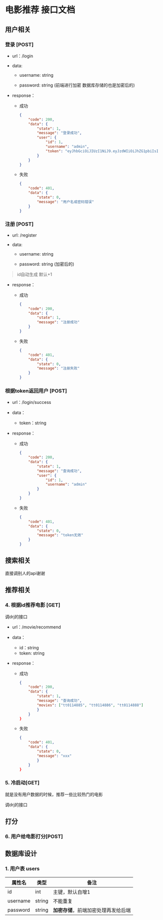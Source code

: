 # 电影推荐 接口文档

## 用户相关

### 登录 [POST]

- url：/login

- data:

  - username: string

  - password: string (前端进行加密 数据库存储的也是加密后的)

- response：

  - 成功

    ```json
    {
        "code": 200,
        "data": {
            "state": 1,
            "message": "登录成功",
            "user": {
                "id": 1,
                "username": "admin",
                "token": "eyJhbGciOiJIUzI1NiJ9.eyJzdWIiOiJhZG1pbiIsImlkIjoxLCJleHAiOjE3MTg1NDM1ODUsImlhdCI6MTcxODUwNzU4NSwidXNlcm5hbWUiOiJhZG1pbiJ9.6NYCUsycAUchWsikTEXUljwGttHBEd_oOkuNhpWc_SE"
            }
        }
    }
    ```

  - 失败

    ```json
    {
        "code": 401,
        "data": {
            "state": 0,
            "message": "用户名或密码错误"
        }
    }
    ```

### 注册 [POST]

- url:  /register

- data:

  - username: string

  - password: string (加密后的)

> id自动生成 默认+1

* response：

  * 成功

    ```json
    {
        "code": 200,
        "data": {
            "state": 1,
            "message": "注册成功"
        }
    }
    ```

  * 失败

    ```json
    {
        "code": 401,
        "data": {
            "state": 0,
            "message": "注册失败"
        }
    }
    ```

### 根据token返回用户 [POST]

* url：/login/success

* data：

  * token：string

* response：

  * 成功

    ```json
    {
        "code": 200,
        "data": {
            "state": 1,
            "message": "查询成功",
            "user": {
                "id": 1,
                "username": "admin"
            }
        }
    }
    ```

  * 失败

    ```json
    {
        "code": 401,
        "data": {
            "state": 0,
            "message": "token无效"
        }
    }
    ```

## 搜索相关

直接调别人的api谢谢



## 推荐相关

### 4. 根据id推荐电影 [GET]

调drj的接口

* url：/movie/recommend

* data：

  * id：string
  * token: string

* response：

  * 成功

    ```json
    {
        "code": 200,
        "data": {
            "state": 1,
            "message": "查询成功",
            "movies": ["tt0114885", "tt0114886", "tt0114888"]
            }
        }
    }
    ```

  * 失败

    ```json
    {
        "code": 401,
        "data": {
            "state": 0,
            "message": "xxx"
            }
        }
    }
    ```

    

### 5. 冷启动[GET]

就是没有用户数据的时候，推荐一些比较热门的电影

调drj的接口

## 打分

### 6. 用户给电影打分[POST]





## 数据库设计

### 1. 用户表 users

| 属性名   | 类型   | 备注                                 |
| -------- | ------ | ------------------------------------ |
| id       | int    | 主键，默认自增1                      |
| username | string | 不能重复                             |
| password | string | **加密存储**，前端加密处理再发给后端 |

